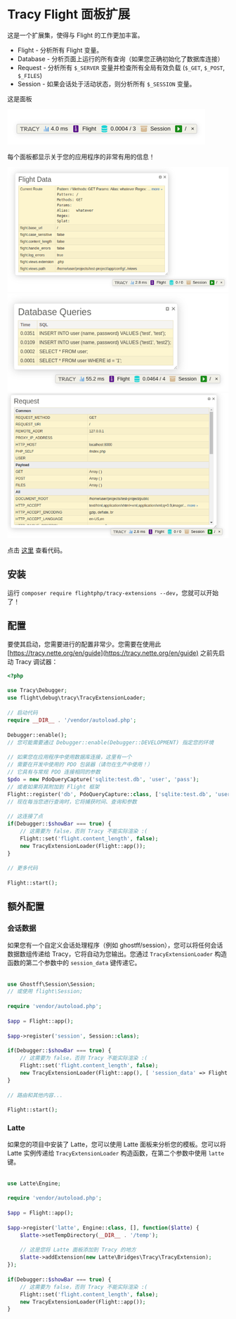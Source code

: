Tracy Flight 面板扩展
=====

这是一个扩展集，使得与 Flight 的工作更加丰富。

- Flight - 分析所有 Flight 变量。
- Database - 分析页面上运行的所有查询（如果您正确初始化了数据库连接）
- Request - 分析所有 `$_SERVER` 变量并检查所有全局有效负载 (`$_GET`, `$_POST`, `$_FILES`)
- Session - 如果会话处于活动状态，则分析所有 `$_SESSION` 变量。

这是面板

![Flight Bar](https://raw.githubusercontent.com/flightphp/tracy-extensions/master/flight-tracy-bar.png)

每个面板都显示关于您的应用程序的非常有用的信息！

![Flight Data](https://raw.githubusercontent.com/flightphp/tracy-extensions/master/flight-var-data.png)
![Flight Database](https://raw.githubusercontent.com/flightphp/tracy-extensions/master/flight-db.png)
![Flight Request](https://raw.githubusercontent.com/flightphp/tracy-extensions/master/flight-request.png)

点击 [这里](https://github.com/flightphp/tracy-extensions) 查看代码。

安装
-------
运行 `composer require flightphp/tracy-extensions --dev`，您就可以开始了！

配置
-------
要使其启动，您需要进行的配置非常少。您需要在使用此 [https://tracy.nette.org/en/guide](https://tracy.nette.org/en/guide) 之前先启动 Tracy 调试器：

```php
<?php

use Tracy\Debugger;
use flight\debug\tracy\TracyExtensionLoader;

// 启动代码
require __DIR__ . '/vendor/autoload.php';

Debugger::enable();
// 您可能需要通过 Debugger::enable(Debugger::DEVELOPMENT) 指定您的环境

// 如果您在应用程序中使用数据库连接，这里有一个 
// 需要在开发中使用的 PDO 包装器（请勿在生产中使用！）
// 它具有与常规 PDO 连接相同的参数
$pdo = new PdoQueryCapture('sqlite:test.db', 'user', 'pass');
// 或者如果将其附加到 Flight 框架
Flight::register('db', PdoQueryCapture::class, ['sqlite:test.db', 'user', 'pass']);
// 现在每当您进行查询时，它将捕获时间、查询和参数

// 这连接了点
if(Debugger::$showBar === true) {
	// 这需要为 false，否则 Tracy 不能实际渲染 :(
	Flight::set('flight.content_length', false);
	new TracyExtensionLoader(Flight::app());
}

// 更多代码

Flight::start();
```

## 额外配置

### 会话数据
如果您有一个自定义会话处理程序（例如 ghostff/session），您可以将任何会话数据数组传递给 Tracy，它将自动为您输出。您通过 `TracyExtensionLoader` 构造函数的第二个参数中的 `session_data` 键传递它。

```php

use Ghostff\Session\Session;
// 或使用 flight\Session;

require 'vendor/autoload.php';

$app = Flight::app();

$app->register('session', Session::class);

if(Debugger::$showBar === true) {
	// 这需要为 false，否则 Tracy 不能实际渲染 :(
	Flight::set('flight.content_length', false);
	new TracyExtensionLoader(Flight::app(), [ 'session_data' => Flight::session()->getAll() ]);
}

// 路由和其他内容...

Flight::start();
```

### Latte

如果您的项目中安装了 Latte，您可以使用 Latte 面板来分析您的模板。您可以将 Latte 实例传递给 `TracyExtensionLoader` 构造函数，在第二个参数中使用 `latte` 键。

```php

use Latte\Engine;

require 'vendor/autoload.php';

$app = Flight::app();

$app->register('latte', Engine::class, [], function($latte) {
	$latte->setTempDirectory(__DIR__ . '/temp');

	// 这是您将 Latte 面板添加到 Tracy 的地方
	$latte->addExtension(new Latte\Bridges\Tracy\TracyExtension);
});

if(Debugger::$showBar === true) {
	// 这需要为 false，否则 Tracy 不能实际渲染 :(
	Flight::set('flight.content_length', false);
	new TracyExtensionLoader(Flight::app());
}
```